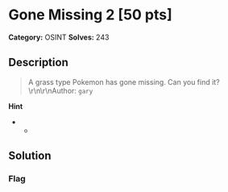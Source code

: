 # Gone Missing 2 [50 pts]

**Category:** OSINT
**Solves:** 243

## Description
>A grass type Pokemon has gone missing. Can you find it?\r\n\r\nAuthor: `gary`

**Hint**
* -

## Solution

### Flag

